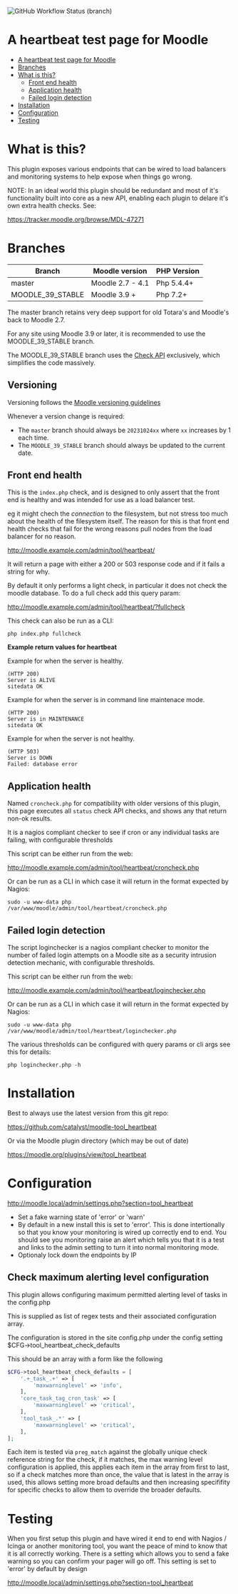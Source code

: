 ![GitHub Workflow Status (branch)](https://img.shields.io/github/actions/workflow/status/catalyst/moodle-tool_heartbeat/ci.yml?branch=master&label=ci)

# A heartbeat test page for Moodle

- [A heartbeat test page for Moodle](#a-heartbeat-test-page-for-moodle)
- [Branches](#branches)
- [What is this?](#what-is-this)
  - [Front end health](#front-end-health)
  - [Application health](#application-health)
  - [Failed login detection](#failed-login-detection)
- [Installation](#installation)
- [Configuration](#configuration)
- [Testing](#testing)

# What is this?

This plugin exposes various endpoints that can be wired to load balancers and monitoring systems to help expose when things go wrong.

NOTE: In an ideal world this plugin should be redundant and most of it's functionality built into core as a new API, enabling each plugin to delare it's own extra health checks. See:

https://tracker.moodle.org/browse/MDL-47271

# Branches

| Branch             | Moodle version    | PHP Version |
| ------------------ | ----------------- | ----------- |
| master             | Moodle 2.7 - 4.1  | Php 5.4.4+  |
| MOODLE_39_STABLE   | Moodle 3.9 +      | Php 7.2+    |

The master branch retains very deep support for old Totara's and Moodle's back to Moodle 2.7.

For any site using Moodle 3.9 or later, it is recommended to use the MOODLE_39_STABLE branch.

The MOODLE_39_STABLE branch uses the [Check API](https://moodledev.io/docs/apis/subsystems/check) exclusively, which simplifies the code massively.

## Versioning

Versioning follows the [Moodle versioning guidelines](https://moodledev.io/docs/apis/commonfiles/version.php#version)

Whenever a version change is required:
- The `master` branch should always be `20231024xx` where `xx` increases by 1 each time.
- The `MOODLE_39_STABLE` branch should always be updated to the current date.

## Front end health

This is the ```index.php``` check, and is designed to only assert that the front end is healthy and was intended for use as a load balancer test.

eg it might chech the *connection* to the filesystem, but not stress too much about the health of the filesystem itself. The reason for this is that front end health checks that fail for the wrong reasons pull nodes from the load balancer for no reason.

http://moodle.example.com/admin/tool/heartbeat/

It will return a page with either a 200 or 503 response code and if it fails a string for why.

By default it only performs a light check, in particular it does not check the moodle database. To do a full check add this query param:

http://moodle.example.com/admin/tool/heartbeat/?fullcheck

This check can also be run as a CLI:

```
php index.php fullcheck
```

**Example return values for heartbeat**

Example for when the server is healthy.
```
(HTTP 200)
Server is ALIVE
sitedata OK
```

Example for when the server is in command line maintenace mode.
```
(HTTP 200)
Server is in MAINTENANCE
sitedata OK
```

Example for when the server is not healthy.
```
(HTTP 503)
Server is DOWN
Failed: database error
```



## Application health

Named `croncheck.php` for compatibility with older versions of this plugin, this page executes all `status` check API checks, and shows any that return non-ok results.

It is a nagios compliant checker to see if cron or any individual tasks are failing, with configurable thresholds

This script can be either run from the web:

http://moodle.example.com/admin/tool/heartbeat/croncheck.php

Or can be run as a CLI in which case it will return in the format expected by Nagios:

```
sudo -u www-data php /var/www/moodle/admin/tool/heartbeat/croncheck.php
```

## Failed login detection

The script loginchecker is a nagios compliant checker to monitor the number of failed login attempts on a Moodle site as a security intrusion detection mechanic, with configurable thresholds.

This script can be either run from the web:

http://moodle.example.com/admin/tool/heartbeat/loginchecker.php

Or can be run as a CLI in which case it will return in the format expected by Nagios:

```
sudo -u www-data php /var/www/moodle/admin/tool/heartbeat/loginchecker.php
```

The various thresholds can be configured with query params or cli args see this for details:

```
php loginchecker.php -h
```


# Installation

Best to always use the latest version from this git repo:

https://github.com/catalyst/moodle-tool_heartbeat


Or via the Moodle plugin directory (which may be out of date)

https://moodle.org/plugins/view/tool_heartbeat


# Configuration

http://moodle.local/admin/settings.php?section=tool_heartbeat

* Set a fake warning state of 'error' or 'warn'
* By default in a new install this is set to 'error'. This is done intertionally so that you know your monitoring is wired up correctly end to end. You should see you monitoring raise an alert which tells you that it is a test and links to the admin setting to turn it into normal monitoring mode.
* Optionaly lock down the endpoints by IP

## Check maximum alerting level configuration
This plugin allows configuring maximum permitted alerting level of tasks in the config.php

This is supplied as list of regex tests and their associated configuration array.

The configuration is stored in the site config.php under the config setting $CFG->tool_heartbeat_check_defaults

This should be an array with a form like the following
```php
$CFG->tool_heartbeat_check_defaults = [
    '.+_task_.+' => [
        'maxwarninglevel' => 'info',
    ],
    'core_task_tag_cron_task' => [
        'maxwarninglevel' => 'critical',
    ],
    'tool_task_.*' => [
        'maxwarninglevel' => 'critical',
    ],
];
```

Each item is tested via `preg_match` against the globally unique check reference string for the check, if it matches, the max warning level configuration is applied, this applies each item in the array from first to last, so if a check matches more than once, the value that is latest in the array is used, this allows setting more broad defaults and then increasing specififity for specific checks to allow them to override the broader defaults.



# Testing

When you first setup this plugin and have wired it end to end with Nagios / Icinga or another monitoring tool, you want the peace of mind to know that it is all correctly working. There is a setting which allows you to send a fake warning so you can confirm your pager will go off. This setting is set to 'error' by default by design

http://moodle.local/admin/settings.php?section=tool_heartbeat
